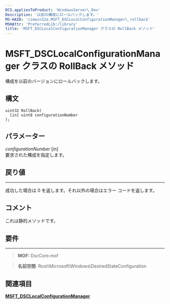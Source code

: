 ```yaml
---
DCS.appliesToProduct: 'WindowsServer\_Dev'
Description: '以前の構成にロールバックします。'
MS-HAID: 'cimwin32a.MSFT_DSCLocalConfigurationManager\_rollback'
MSHAttr: 'PreferredLib:/library'
title: 'MSFT_DSCLocalConfigurationManager クラスの RollBack メソッド'
---
```


# MSFT_DSCLocalConfigurationManager クラスの RollBack メソッド

構成を以前のバージョンにロールバックします。

構文
------

```mof
uint32 RollBack(
  [in] uint8 configurationNumber
);
```

パラメーター
----------

*configurationNumber* \[in\]  
要求された構成を指定します。 

## 戻り値
------------

成功した場合は 0 を返します。それ以外の場合はエラー コードを返します。

## コメント

これは静的メソッドです。

## 要件
------------
>**MOF:** DscCore.mof

>**名前空間**: Root\Microsoft\Windows\DesiredStateConfiguration


## 関連項目


[**MSFT_DSCLocalConfigurationManager**](msft-dsclocalconfigurationmanager.md)


 

 





<!--HONumber=Apr16_HO2-->


